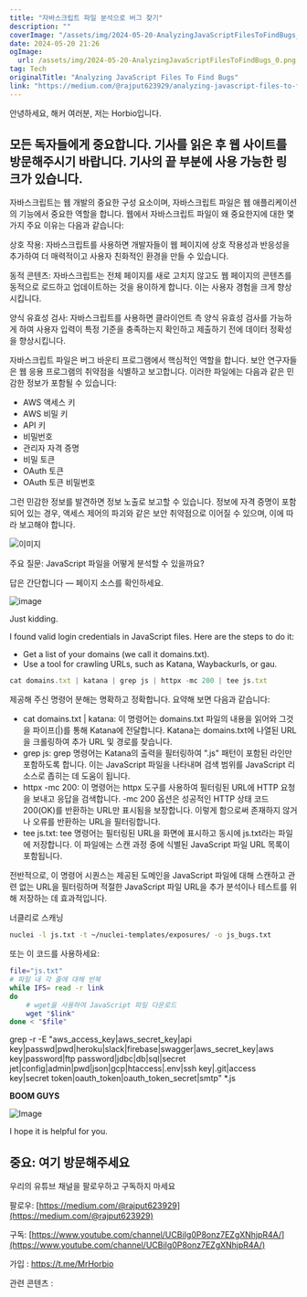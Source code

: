 ```yaml
---
title: "자바스크립트 파일 분석으로 버그 찾기"
description: ""
coverImage: "/assets/img/2024-05-20-AnalyzingJavaScriptFilesToFindBugs_0.png"
date: 2024-05-20 21:26
ogImage:
  url: /assets/img/2024-05-20-AnalyzingJavaScriptFilesToFindBugs_0.png
tag: Tech
originalTitle: "Analyzing JavaScript Files To Find Bugs"
link: "https://medium.com/@rajput623929/analyzing-javascript-files-to-find-bugs-2b7d67a52c4e"
---
```


안녕하세요, 해커 여러분, 저는 Horbio입니다.

## 모든 독자들에게 중요합니다. 기사를 읽은 후 웹 사이트를 방문해주시기 바랍니다. 기사의 끝 부분에 사용 가능한 링크가 있습니다.

자바스크립트는 웹 개발의 중요한 구성 요소이며, 자바스크립트 파일은 웹 애플리케이션의 기능에서 중요한 역할을 합니다. 웹에서 자바스크립트 파일이 왜 중요한지에 대한 몇 가지 주요 이유는 다음과 같습니다:

상호 작용: 자바스크립트를 사용하면 개발자들이 웹 페이지에 상호 작용성과 반응성을 추가하여 더 매력적이고 사용자 친화적인 환경을 만들 수 있습니다.

<div class="content-ad"></div>

동적 콘텐츠: 자바스크립트는 전체 페이지를 새로 고치지 않고도 웹 페이지의 콘텐츠를 동적으로 로드하고 업데이트하는 것을 용이하게 합니다. 이는 사용자 경험을 크게 향상시킵니다.

양식 유효성 검사: 자바스크립트를 사용하면 클라이언트 측 양식 유효성 검사를 가능하게 하여 사용자 입력이 특정 기준을 충족하는지 확인하고 제출하기 전에 데이터 정확성을 향상시킵니다.

자바스크립트 파일은 버그 바운티 프로그램에서 핵심적인 역할을 합니다. 보안 연구자들은 웹 응용 프로그램의 취약점을 식별하고 보고합니다. 이러한 파일에는 다음과 같은 민감한 정보가 포함될 수 있습니다:

- AWS 액세스 키
- AWS 비밀 키
- API 키
- 비밀번호
- 관리자 자격 증명
- 비밀 토큰
- OAuth 토큰
- OAuth 토큰 비밀번호

<div class="content-ad"></div>

그런 민감한 정보를 발견하면 정보 노출로 보고할 수 있습니다. 정보에 자격 증명이 포함되어 있는 경우, 액세스 제어의 파괴와 같은 보안 취약점으로 이어질 수 있으며, 이에 따라 보고해야 합니다.

![이미지](/assets/img/2024-05-20-AnalyzingJavaScriptFilesToFindBugs_0.png)

주요 질문: JavaScript 파일을 어떻게 분석할 수 있을까요?

답은 간단합니다 — 페이지 소스를 확인하세요.

<div class="content-ad"></div>

![image](https://miro.medium.com/v2/resize:fit:996/0*MfcnicBkd4dj3md_.gif)

Just kidding.

I found valid login credentials in JavaScript files. Here are the steps to do it:

- Get a list of your domains (we call it domains.txt).
- Use a tool for crawling URLs, such as Katana, Waybackurls, or gau.

<div class="content-ad"></div>

```js
cat domains.txt | katana | grep js | httpx -mc 200 | tee js.txt
```

제공해 주신 명령어 분해는 명확하고 정확합니다. 요약해 보면 다음과 같습니다:

- cat domains.txt | katana: 이 명령어는 domains.txt 파일의 내용을 읽어와 그것을 파이프(|)를 통해 Katana에 전달합니다. Katana는 domains.txt에 나열된 URL을 크롤링하여 추가 URL 및 경로를 찾습니다.
- grep js: grep 명령어는 Katana의 출력을 필터링하여 ".js" 패턴이 포함된 라인만 포함하도록 합니다. 이는 JavaScript 파일을 나타내며 검색 범위를 JavaScript 리소스로 좁히는 데 도움이 됩니다.
- httpx -mc 200: 이 명령어는 httpx 도구를 사용하여 필터링된 URL에 HTTP 요청을 보내고 응답을 검색합니다. -mc 200 옵션은 성공적인 HTTP 상태 코드 200(OK)를 반환하는 URL만 표시됨을 보장합니다. 이렇게 함으로써 존재하지 않거나 오류를 반환하는 URL을 필터링합니다.
- tee js.txt: tee 명령어는 필터링된 URL을 화면에 표시하고 동시에 js.txt라는 파일에 저장합니다. 이 파일에는 스캔 과정 중에 식별된 JavaScript 파일 URL 목록이 포함됩니다.

전반적으로, 이 명령어 시퀀스는 제공된 도메인을 JavaScript 파일에 대해 스캔하고 관련 없는 URL을 필터링하며 적절한 JavaScript 파일 URL을 추가 분석이나 테스트를 위해 저장하는 데 효과적입니다.

<div class="content-ad"></div>

너클리로 스캐닝

```bash
nuclei -l js.txt -t ~/nuclei-templates/exposures/ -o js_bugs.txt
```

또는 이 코드를 사용하세요:

```bash
file="js.txt"
# 파일 내 각 줄에 대해 반복
while IFS= read -r link
do
    # wget을 사용하여 JavaScript 파일 다운로드
    wget "$link"
done < "$file"
```

<div class="content-ad"></div>

grep -r -E "aws_access_key|aws_secret_key|api key|passwd|pwd|heroku|slack|firebase|swagger|aws_secret_key|aws key|password|ftp password|jdbc|db|sql|secret jet|config|admin|pwd|json|gcp|htaccess|.env|ssh key|.git|access key|secret token|oauth_token|oauth_token_secret|smtp" \*.js

**BOOM GUYS**

![Image](/assets/img/2024-05-20-AnalyzingJavaScriptFilesToFindBugs_1.png)

I hope it is helpful for you.

<div class="content-ad"></div>

## 중요: 여기 방문해주세요

우리의 유튜브 채널을 팔로우하고 구독하지 마세요

팔로우: [https://medium.com/@rajput623929](https://medium.com/@rajput623929)

구독: [https://www.youtube.com/channel/UCBiIg0P8onz7EZgXNhjpR4A/](https://www.youtube.com/channel/UCBiIg0P8onz7EZgXNhjpR4A/)

<div class="content-ad"></div>

가입 : https://t.me/MrHorbio

관련 콘텐츠 :

